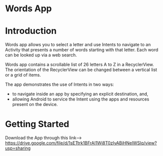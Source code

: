 # Words App

# Introduction
Words app allows you to select a letter and use Intents to navigate to an Activity that
presents a number of words starting with that letter. Each word can be looked up via a web search.

Words app contains a scrollable list of 26 letters A to Z in a RecyclerView. The orientation
of the RecyclerView can be changed between a vertical list or a grid of items.

The app demonstrates the use of Intents in two ways:
* to navigate inside an app by specifying an explicit destination, and,
* allowing Android to service the Intent using the apps and resources present on the device.



# Getting Started
Download the App through this link-->
https://drive.google.com/file/d/1sETtrk1BFrAI1Wj8T0zIyABiHNelWSlq/view?usp=sharing
